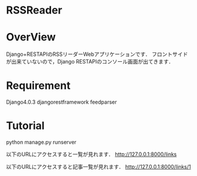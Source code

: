# RSSReader

# OverView
Django+RESTAPIのRSSリーダーWebアプリケーションです．
フロントサイドが出来ていないので，Django RESTAPIのコンソール画面が出てきます．
# Requirement
Django4.0.3
djangorestframework
feedparser

# Tutorial

python manage.py runserver

以下のURLにアクセスすると一覧が見れます．
http://127.0.0.1:8000/links

以下のURLにアクセスすると記事一覧が見れます．
http://127.0.0.1:8000/links/1

